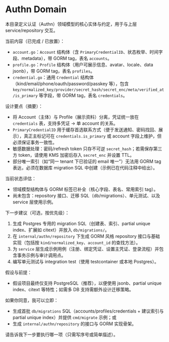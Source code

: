 # Authn Domain

本目录定义认证（Authn）领域模型的核心实体与约定，用于与上层 service/repository 交互。

当前内容（已完成 / 已放置）：
- `account.go`：`Account` 结构体（含 `PrimaryCredentialID`、状态枚举、时间字段、metadata），带 GORM tag，表名 `accounts`。
- `profile.go`：`Profile` 结构体（用户可展示信息、avatar、locale、data jsonb），带 GORM tag，表名 `profiles`。
- `credential.go`：通用 `Credential` 结构体（kind/email/phone/oauth/password/passkey 等），包含 `key/normalized_key/provider/secret_hash/secret_enc/meta/verified_at/is_primary` 等字段，带 GORM tag，表名 `credentials`。

设计要点（摘要）：
- 将 Account（主体）与 Profile（展示资料）分离，凭证统一放在 `credentials` 表，支持多凭证 -> 单 account 的关系。
- `PrimaryCredentialID` 用于缓存首选联系方式（便于发送通知、密码找回、展示），真正主标记可在 `credentials.is_primary` 或 account 字段上维护，但必须保证事务一致性。
- 敏感数据处理：密码/refresh token 只存不可逆 `secret_hash`；若需保存第三方 token，请使用 KMS 加密后存入 `secret_enc` 并设置 TTL。
- 部分唯一索引（如“同一 tenant 下已验证的 email 唯一”）无法用 GORM tag 表达，必须在数据库 migration SQL 中创建（示例已在代码注释中给出）。

当前状态评估：
- 领域模型结构体与 GORM 标签已补全（核心字段、表名、常用索引 tag）。
- 尚未包含：repository 接口、迁移 SQL（db/migrations）、单元测试、以及 service 层使用示例。

下一步建议（可选，按优先级）：
1) 生成 Postgres 专用的 migration SQL（创建表、索引、partial unique index、扩展如 citext）并放入 `db/migrations/`。
2) 在 `internal/authn/repository` 下生成 GORM 风格 repository 接口与基础实现（包括按 `kind/normalized_key`、`account_id` 的查找方法）。
3) 为 `service` 层生成示例用例（注册、绑定凭证、设置主凭证、登录流程）并包含事务示例与审计调用点。
4) 编写单元测试与 integration test（使用 testcontainer 或本地 Postgres）。

假设与前提：
- 假设项目最终仅支持 PostgreSQL（推荐），以便使用 jsonb、partial unique index、citext 等特性；如需多 DB 支持需额外设计迁移策略。

如果你同意，我可以立即：
- 生成首批 `db/migrations` SQL（accounts/profiles/credentials + 建议索引与 partial unique index）并提供 `cmd/migrate` 示例；或
- 生成 `internal/authn/repository` 的接口与 GORM 实现骨架。

请告诉我下一步要执行哪一项（只需写序号或简单描述）。
